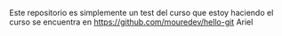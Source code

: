 Este repositorio es simplemente un test del curso que estoy haciendo
el curso se encuentra en https://github.com/mouredev/hello-git
Ariel
